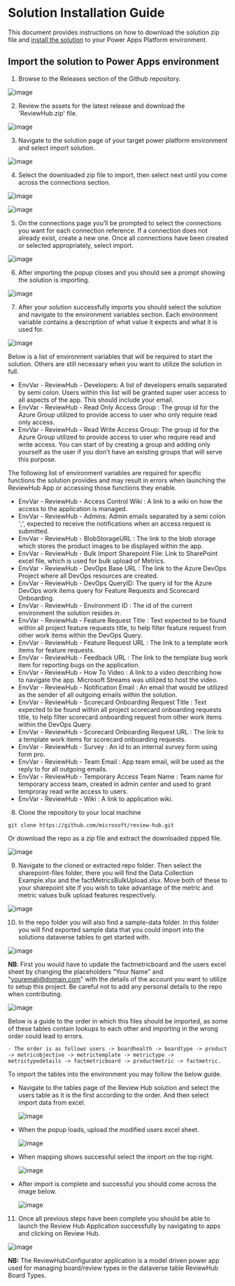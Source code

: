 # Solution Installation Guide

This document provides instructions on how to download the solution zip file and [install the solution](https://learn.microsoft.com/en-us/power-apps/maker/data-platform/import-update-export-solutions) to your Power Apps Platform environment.

## Import the solution to Power Apps environment

1. Browse to the Releases section of the Github repository.

![image](https://user-images.githubusercontent.com/25781258/235685266-1eeefabd-0cd1-4736-9d22-265ab4165fae.png)

2. Review the assets for the latest release and download the 'ReviewHub.zip' file.

![image](https://user-images.githubusercontent.com/25781258/235686162-7f7421cf-9a8f-44d0-88b5-10beeb2273fc.png)

3. Navigate to the solution page of your target power platform environment and select import solution.

![image](https://user-images.githubusercontent.com/25781258/235689796-a1954045-fa27-4221-a920-15c6cd510be0.png)

4. Select the downloaded zip file to import, then select next until you come across the connections section.

![image](https://user-images.githubusercontent.com/25781258/235691042-00c35c00-6f76-4571-be08-04a7394a199b.png)

![image](https://user-images.githubusercontent.com/25781258/235692103-b0df67d6-af23-47f8-998b-d6350733b9ef.png)

5. On the connections page you’ll be prompted to select the connections you want for each connection reference. If a connection does not already exist, create a new one. Once all connections have been created or selected appropriately, select import.

![image](https://user-images.githubusercontent.com/25781258/235693093-b4769fb3-d266-4ef2-9917-e8f47bd1330f.png)

6. After importing the popup closes and you should see a prompt showing the solution is importing.

![image](https://user-images.githubusercontent.com/25781258/235695301-3fc18de0-365a-4c06-8722-399837151866.png)

7. After your solution successfully imports you should select the solution and navigate to the environment variables section. Each environment variable contains a description of what value it expects and what it is used for.

![image](https://user-images.githubusercontent.com/25781258/235695927-f56a4016-9ae7-484e-a48f-511296893de7.png)

Below is a list of environment variables that will be required to start the solution. Others are still necessary when you want to utilize the solution in full.

   - EnvVar - ReviewHub - Developers: A list of developers emails separated by semi colon. Users within this list will be granted super user access to all aspects of the app. This should include your email.
   - EnvVar - ReviewHub - Read Only Access Group : The group id for the Azure Group utilized to provide access to user who only require read only access.
   - EnvVar - ReviewHub - Read Write Access Group: The group id for the Azure Group utilized to provide access to user who require read and write access. You can start of by creating a group and adding only yourself as the user if you don't have an existing groups that will serve this purpose.

The following list of environment variables are required for specific functions the solution provides and may result in errors when launching the ReviewHub App or accessing those functions they enable.

  - EnvVar - ReviewHub - Access Control Wiki : A link to a wiki on how the access to the application is managed.
  - EnvVar - ReviewHub - Admins: Admin emails separated by a semi colon ';', expected to receive the notifications when an access request is submitted.
  - EnvVar - ReviewHub - BlobStorageURL : The link to the blob storage which  stores the product images to be displayed within the app.
  - EnvVar - ReviewHub - Bulk Import Sharepoint File: Link to SharePoint excel file, which is used for bulk upload of Metrics.
  - EnvVar - ReviewHub - DevOps Base URL : The link to the Azure DevOps Project where all DevOps resources are created.
  - EnvVar - ReviewHub - DevOps QueryID: The query id for the Azure DevOps work items query for Feature Requests and Scorecard Onboarding.
  - EnvVar - ReviewHub - Environment ID : The id of the current environment the solution resides in.
  - EnvVar - ReviewHub - Feature Request Title : Text expected to be found within all project feature requests title, to help filter feature request from other work items within the DevOps Query.
  - EnvVar - ReviewHub - Feature Request URL : The link to a template work items for feature requests.
  - EnvVar - ReviewHub - Feedback URL : The link to the template bug work item for reporting bugs on the application.
  - EnvVar - ReviewHub - How To Video : A link to a video describing how to navigate the app. Microsoft Streams was utilized to host the video.
  - EnvVar - ReviewHub - Notification Email : An email that would be utilized as the sender of all outgoing emails within the solution.
  - EnvVar - ReviewHub - Scorecard Onboarding Request Title : Text expected to be found within all project scorecard onboarding requests title, to help filter scorecard onboarding request from other work items within the DevOps Query.
  - EnvVar - ReviewHub - Scorecard Onboarding Request URL : The link to a template work items for scorecard onboarding requests.
  - EnvVar - ReviewHub - Survey : An id to an internal survey form using form pro.
  - EnvVar - ReviewHub - Team Email : App team email, will be used as the reply to for all outgoing emails.
  - EnvVar - ReviewHub - Temporary Access Team Name : Team name for temporary access team, created in admin center and used to grant temproray read write access to users.
  - EnvVar - ReviewHub - Wiki : A link to application wiki. 


8. Clone the repository to your local machine 

```
git clone https://github.com/microsoft/review-hub.git
```

Or download the repo as a zip file and extract the downloaded zipped file.

![image](https://user-images.githubusercontent.com/25781258/235701116-e11647ea-e272-420f-89bc-8561b9a0b56c.png)


9. Navigate to the cloned or extracted repo folder. Then select the sharepoint-files folder, there you will find the Data Collection Example.xlsx and the factMetricsBulkUpload.xlsx. Move both of these to your sharepoint site if you wish to take advantage of the metric and metric values bulk upload features respectively.

![image](https://user-images.githubusercontent.com/25781258/235701792-3c5f09ad-7d88-4e3d-a16d-d0e882b8b49c.png)


10. In the repo folder you will also find a sample-data folder. In this folder you will find exported sample data that you could import into the solutions dataverse tables to get started with. 

![image](https://user-images.githubusercontent.com/25781258/235705171-349cf197-2f3c-411c-9d8f-1f771fdeafb3.png)

**NB**: First you would have to update the factmetricboard and the users excel sheet by changing the placeholders "Your Name" and "youremali@domain.com" with the details of the account you want to utilize to setup this project. Be careful not to add any personal details to the repo when contributing.

![image](https://user-images.githubusercontent.com/25781258/235707457-584bd3bb-8771-477b-989c-01b6431d6174.png)

Below is a guide to the order in which this files should be imported, as some of these tables contain lookups to each other and importing in the wrong order could lead to errors. 

    - The order is as follows users -> boardhealth -> boardtype -> product -> metricobjective -> metrictemplate -> metrictype -> metrictypedetails -> factmetricboard -> productmetric -> factmetric.
    
To import the tables into the environment you may follow the below guide.

   - Navigate to the tables page of the Review Hub solution and select the users table as it is the first according to the order. And then select import data from excel.
    
       ![image](https://user-images.githubusercontent.com/25781258/235707866-2aa8e013-642a-4813-ae22-60d8ab6d6e89.png)
    
  - When the popup loads, upload the modified users excel sheet.
    
       ![image](https://user-images.githubusercontent.com/25781258/235708416-f6fe7aa9-6025-48c0-bb10-801499c75fc8.png)
    
  - When mapping shows successful select the import on the top right.
    
       ![image](https://user-images.githubusercontent.com/25781258/235708758-637c781d-67bb-4498-a8b3-f5497fcc761f.png)
       
  - After import is complete and successful you should come across the image below.
    
       ![image](https://user-images.githubusercontent.com/25781258/235716261-1d7100a7-3b31-4b5e-9434-94f7c7ee9efa.png)
       
       
11. Once all previous steps have been complete you should be able to launch the Review Hub Application successfully by navigating to apps and clicking on Review Hub. 

![image](https://user-images.githubusercontent.com/25781258/235719765-46553531-8ac3-41e9-bb23-6ff99aca6e43.png)

**NB:** The ReviewHubConfigurator application is a model driven power app used for managing board/review types in the dataverse table ReviewHub Board Types.




